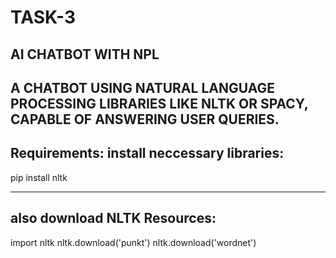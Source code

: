 # TASK-3
AI CHATBOT WITH NPL
-----------------
A CHATBOT USING NATURAL LANGUAGE PROCESSING LIBRARIES LIKE NLTK OR SPACY, CAPABLE OF ANSWERING USER QUERIES.
------------------------
Requirements:
install neccessary libraries:
-----------------------------
pip install nltk

-------------------
also download NLTK Resources:
----------------------
import nltk
nltk.download('punkt')
nltk.download('wordnet')
